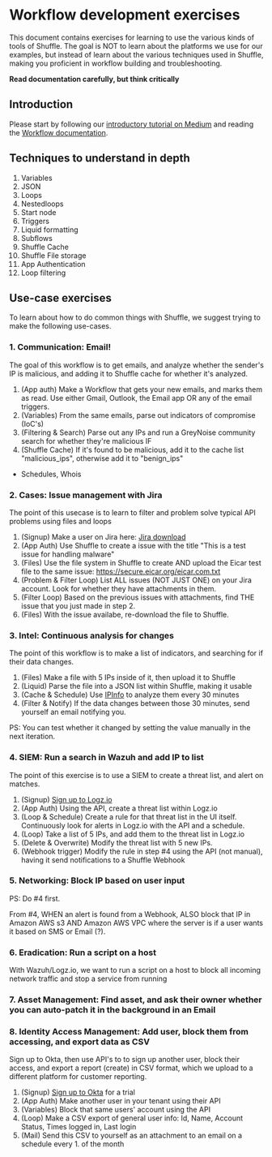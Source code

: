 # Workflow development exercises 
This document contains exercises for learning to use the various kinds of tools of Shuffle. The goal is NOT to learn about the platforms we use for our examples, but instead of learn about the various techniques used in Shuffle, making you proficient in workflow building and troubleshooting.

**Read documentation carefully, but think critically** 

## Introduction
Please start by following our [introductory tutorial on Medium](https://medium.com/shuffle-automation/introducing-shuffle-an-open-source-soar-platform-part-1-58a529de7d12) and reading the [Workflow documentation](http://shuffler.io/docs/workflows).

## Techniques to understand in depth
1. Variables
2. JSON
3. Loops
4. Nestedloops
5. Start node
6. Triggers
7. Liquid formatting
8. Subflows
9. Shuffle Cache
10. Shuffle File storage 
11. App Authentication
12. Loop filtering

## Use-case exercises
To learn about how to do common things with Shuffle, we suggest trying to make the following use-cases.

### 1. Communication: Email!
The goal of this workflow is to get emails, and analyze whether the sender's IP is malicious, and adding it to Shuffle cache for whether it's analyzed. 

1. (App auth) 					Make a Workflow that gets your new emails, and marks them as read. Use either Gmail, Outlook, the Email app OR any of the email triggers.
2. (Variables) 					From the same emails, parse out indicators of compromise (IoC's)
3. (Filtering & Search) Parse out any IPs and run a GreyNoise community search for whether they're malicious IF 
4. (Shuffle Cache) 			If it's found to be malicious, add it to the cache list "malicious_ips", otherwise add it to "benign_ips"

- Schedules, Whois

### 2. Cases: Issue management with Jira 
The point of this usecase is to learn to filter and problem solve typical API problems using files and loops

1. (Signup) Make a user on Jira here: [Jira download](https://www.atlassian.com/software/jira?&aceid=&adposition=&adgroup=95003655569&campaign=9124878867&creative=415542762940&device=c&keyword=jira%20software%20sign%20up&matchtype=e&network=g&placement=&ds_kids=p51242194601&ds_e=GOOGLE&ds_eid=700000001558501&ds_e1=GOOGLE&gclid=CjwKCAiA5t-OBhByEiwAhR-hmx8BfX8_S0SEAnN5pj0Lka1qmQ7G0-IqZOrwkL3JZYe_Rxp1i3RwBRoCLuwQAvD_BwE&gclsrc=aw.ds)
2. (App Auth) Use Shuffle to create a issue with the title "This is a test issue for handling malware"
3. (Files) Use the file system in Shuffle to create AND upload the Eicar test file to the same issue: https://secure.eicar.org/eicar.com.txt
4. (Problem & Filter Loop) List ALL issues (NOT JUST ONE) on your Jira account. Look for whether they have attachments in them.
5. (Filter Loop) Based on the previous issues with attachments, find THE issue that you just made in step 2.
6. (Files) With the issue availabe, re-download the file to Shuffle.

### 3. Intel: Continuous analysis for changes
The point of this workflow is to make a list of indicators, and searching for if their data changes.

1. (Files) Make a file with 5 IPs inside of it, then upload it to Shuffle 					
2. (Liquid) Parse the file into a JSON list within Shuffle, making it usable 				
3. (Cache & Schedule) Use [IPInfo](https://ipinfo.io/signup) to analyze them every 30 minutes 	
4. (Filter & Notify) If the data changes between those 30 minutes, send yourself an email notifying you. 

PS: You can test whether it changed by setting the value manually in the next iteration.

### 4. SIEM: Run a search in Wazuh and add IP to list
The point of this exercise is to use a SIEM to create a threat list, and alert on matches.

1. (Signup) [Sign up to Logz.io](https://logz.io/freetrial-bd/)
2. (App Auth) Using the API, create a threat list within Logz.io 
3. (Loop & Schedule) Create a rule for that threat list in the UI itself. Continuously look for alerts in Logz.io with the API and a schedule. 
4. (Loop) Take a list of 5 IPs, and add them to the threat list in Logz.io 
5. (Delete & Overwrite) Modify the threat list with 5 new IPs.
6. (Webhook trigger) Modify the rule in step #4 using the API (not manual), having it send notifications to a Shuffle Webhook 

### 5. Networking: Block IP based on user input
PS: Do #4 first. 

From #4, WHEN an alert is found from a Webhook, ALSO block that IP in Amazon AWS s3 AND Amazon AWS VPC where the server is if a user wants it based on SMS or Email (?).

### 6. Eradication: Run a script on a host
With Wazuh/Logz.io, we want to run a script on a host to block all incoming network traffic and stop a service from running

### 7. Asset Management: Find asset, and ask their owner whether you can auto-patch it in the background in an Email 


### 8. Identity Access Management: Add user, block them from accessing, and export data as CSV
Sign up to Okta, then use API's to to sign up another user, block their access, and export a report (create) in CSV format, which we upload to a different platform for customer reporting.

1. (Signup) [Sign up to Okta](https://www.okta.com/uk/free-trial/) for a trial
2. (App Auth) Make another user in your tenant using their API
3. (Variables) Block that same users' account using the API
4. (Loop) Make a CSV export of general user info: Id, Name, Account Status, Times logged in, Last login
5. (Mail) Send this CSV to yourself as an attachment to an email on a schedule every 1. of the month

